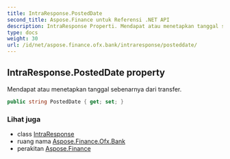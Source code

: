 ```yaml
---
title: IntraResponse.PostedDate
second_title: Aspose.Finance untuk Referensi .NET API
description: IntraResponse Properti. Mendapat atau menetapkan tanggal sebenarnya dari transfer.
type: docs
weight: 30
url: /id/net/aspose.finance.ofx.bank/intraresponse/posteddate/
---
```

## IntraResponse.PostedDate property

Mendapat atau menetapkan tanggal sebenarnya dari transfer.

```csharp
public string PostedDate { get; set; }
```

### Lihat juga

* class [IntraResponse](../)
* ruang nama [Aspose.Finance.Ofx.Bank](../../intraresponse/)
* perakitan [Aspose.Finance](../../../)


